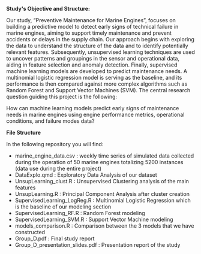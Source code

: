 **Study's Objective and Structure:**

Our study, “Preventive Maintenance for Marine Engines”, focuses on building a predictive model to detect early signs of technical failure in marine engines, 
aiming to support timely maintenance and prevent accidents or delays in the supply chain. Our approach begins with exploring the data to understand the structure 
of the data and to identify potentially relevant features. Subsequently, unsupervised learning techniques are used to uncover patterns and groupings in the sensor and 
operational data, aiding in feature selection and anomaly detection. Finally, supervised machine learning models are developed to predict maintenance needs. 
A multinomial logistic regression model is serving as the baseline, and its performance is then compared against more complex algorithms such as Random Forest 
and Support Vector Machines (SVM). The central research question guiding this project is the following: 

How can machine learning models predict early signs of maintenance needs in marine engines using engine performance metrics, operational conditions, and failure modes data?

**File Structure**

In the following repository you will find:

  - marine_engine_data.csv : weekly time series of simulated data collected during the operation of 50 marine engines totalizing 5200 instances (data use during the entire project)
  - DataExplo.qmd : Exploratory Data Analysis of our dataset
  - UnsupLearning_clust.R : Unsupervised Clustering analysis of the main features
  - UnsupLearning.R : Principal Component Analysis after cluster creation
  - SupervisedLearning_LogReg.R : Multinomial Logistic Regression which is the baseline of our modeling section
  - SupervisedLearning_RF.R : Random Forest modeling
  - SupervisedLearning_SVM.R : Support Vector Machine modeling
  - models_comparison.R : Comparison between the 3 models that we have constructed
  - Group_D.pdf : Final study report
  - Group_D_presentation_slides.pdf : Presentation report of the study
